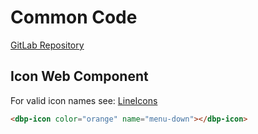 # Common Code

[GitLab Repository](https://gitlab.tugraz.at/dbp/web-components/Common)

## Icon Web Component

For valid icon names see: [LineIcons](https://lineicons.com/icons/)

```html
<dbp-icon color="orange" name="menu-down"></dbp-icon>
```
